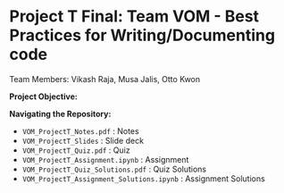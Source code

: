 # Project T Final: Team VOM - Best Practices for Writing/Documenting code
Team Members: Vikash Raja, Musa Jalis, Otto Kwon

**Project Objective:** 


**Navigating the Repository:** 

- `VOM_ProjectT_Notes.pdf` : Notes
- `VOM_ProjectT_Slides` : Slide deck
- `VOM_ProjectT_Quiz.pdf` : Quiz
- `VOM_ProjectT_Assignment.ipynb` : Assignment
- `VOM_ProjectT_Quiz_Solutions.pdf` : Quiz Solutions
- `VOM_ProjectT_Assignment_Solutions.ipynb` : Assignment Solutions

